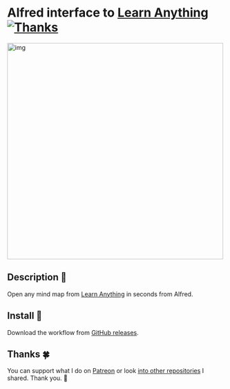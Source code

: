 # Alfred interface to [Learn Anything](https://learn-anything.xyz/) [![Thanks](https://img.shields.io/badge/Say%20Thanks-💗-ff69b4.svg)](https://www.patreon.com/nikitavoloboev)
<img src="http://i.imgur.com/SymyfvG.png" width="500" alt="img">

## Description 📕
Open any mind map from [Learn Anything](https://learn-anything.xyz/) in seconds from Alfred.

## Install 💎
Download the workflow from [GitHub releases](https://github.com/nikitavoloboev/alfred-learn-anything/releases/latest).

## Thanks 🍀
You can support what I do on [Patreon](https://www.patreon.com/nikitavoloboev) or look [into other repositories](https://my.mindnode.com/ZKGETDkUaQUsL3q8q9z788CxG84oEHgDiT79GuzX#-143.5,-902.6,0) I shared. Thank you. 💚
